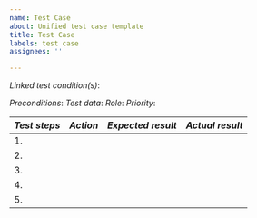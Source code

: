 ```yaml
---
name: Test Case
about: Unified test case template
title: Test Case
labels: test case
assignees: ''

---
```


_Linked test condition(s)_: 

_Preconditions_:
 _Test data_: 
_Role_: 
_Priority_: 

| _Test steps_ |_Action_|_Expected result_|_Actual result_|
|---|---|---|---|
| 1. |  |  |  |
| 2. |  |  |  |
| 3. |  |  |  |
| 4. |  |  |  |
| 5. |  |  |  |
